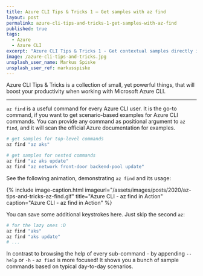 ```yaml
---
title: Azure CLI Tips & Tricks 1 – Get samples with az find 
layout: post
permalink: azure-cli-tips-and-tricks-1-get-samples-with-az-find
published: true
tags: 
  - Azure
  - Azure CLI
excerpt: "Azure CLI Tips & Tricks 1 - Get contextual samples directly in the Azure CLI for every (sub-)command."
image: /azure-cli-tips-and-tricks.jpg
unsplash_user_name: Markus Spiske
unsplash_user_ref: markusspiske
---
```

Azure CLI Tips & Tricks is a collection of small, yet powerful things, that will boost your productivity when working with Microsoft Azure CLI.

---

`az find` is a useful command for every Azure CLI user. It is the go-to command, if you want to get scenario-based examples for Azure CLI commands. You can provide any command as positional argument to `az find`, and it will scan the official Azure documentation for examples.

```bash
# get samples for top-level commands
az find "az aks"

# get samples for nested commands
az find "az aks update"
az find "az network front-door backend-pool update"

```

See the following animation, demonstrating `az find` and its usage:

{% include image-caption.html imageurl="/assets/images/posts/2020/az-tips-and-tricks-az-find.gif"
title="Azure CLI - az find in Action" caption="Azure CLI - az find in Action" %}

You can save some additional keystrokes here. Just skip the second `az`:

```bash
# for the lazy ones :D
az find "aks"
az find "aks update"
# ...

```

In contrast to browsing the help of every sub-command - by appending `--help` or `-h` - `az find` is more focused! It shows you a bunch of sample commands based on typical day-to-day scenarios.
